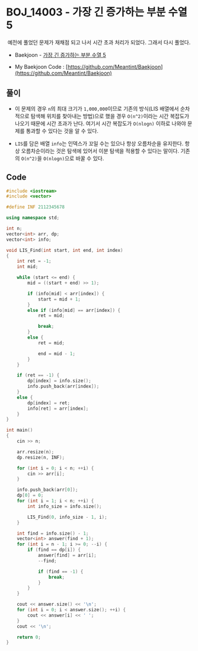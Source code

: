 # BOJ_14003 - 가장 긴 증가하는 부분 수열 5

&nbsp;예전에 풀었던 문제가 재채점 되고 나서 시간 초과 처리가 되었다. 그래서 다시 풀었다.

- Baekjoon - [가장 긴 증가하는 부분 수열 5](https://www.acmicpc.net/problem/14003)

- My Baekjoon Code : [https://github.com/Meantint/Baekjoon](https://github.com/Meantint/Baekjoon)

## 풀이

- 이 문제의 경우 `n`의 최대 크기가 `1,000,000`이므로 기존의 방식(LIS 배열에서 순차적으로 탐색해 위치를 찾아내는 방법)으로 했을 경우 `O(n^2)`이라는 시간 복잡도가 나오기 때문에 시간 초과가 난다. 여기서 시간 복잡도가 `O(nlogn)` 이하로 나와야 문제를 통과할 수 있다는 것을 알 수 있다.

- `LIS`를 담은 배열 `info`는 인덱스가 꼬일 수는 있으나 항상 오름차순을 유지한다. 항상 오름차순이라는 것은 탐색에 있어서 이분 탐색을 적용할 수 있다는 말이다. 기존의 `O(n^2)`을 `O(nlogn)`으로 바꿀 수 있다.

## Code

```cpp
#include <iostream>
#include <vector>

#define INF 2112345678

using namespace std;

int n;
vector<int> arr, dp;
vector<int> info;

void LIS_Find(int start, int end, int index)
{
    int ret = -1;
    int mid;

    while (start <= end) {
        mid = ((start + end) >> 1);

        if (info[mid] < arr[index]) {
            start = mid + 1;
        }
        else if (info[mid] == arr[index]) {
            ret = mid;

            break;
        }
        else {
            ret = mid;

            end = mid - 1;
        }
    }

    if (ret == -1) {
        dp[index] = info.size();
        info.push_back(arr[index]);
    }
    else {
        dp[index] = ret;
        info[ret] = arr[index];
    }
}

int main()
{
    cin >> n;

    arr.resize(n);
    dp.resize(n, INF);

    for (int i = 0; i < n; ++i) {
        cin >> arr[i];
    }

    info.push_back(arr[0]);
    dp[0] = 0;
    for (int i = 1; i < n; ++i) {
        int info_size = info.size();

        LIS_Find(0, info_size - 1, i);
    }

    int find = info.size() - 1;
    vector<int> answer(find + 1);
    for (int i = n - 1; i >= 0; --i) {
        if (find == dp[i]) {
            answer[find] = arr[i];
            --find;

            if (find == -1) {
                break;
            }
        }
    }

    cout << answer.size() << '\n';
    for (int i = 0; i < answer.size(); ++i) {
        cout << answer[i] << ' ';
    }
    cout << '\n';

    return 0;
}
```
